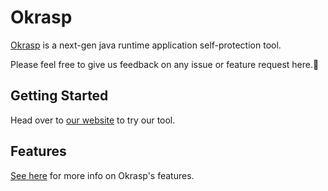 # Okrasp

[Okrasp](https://okrasp.com/) is a next-gen java runtime application self-protection tool.

Please feel free to give us feedback on any issue or feature request here.🙂 

## Getting Started

Head over to [our website](https://okrasp.com/) to try our tool.

## Features

[See here](https://okrasp.com/#features) for more info on Okrasp's features.
